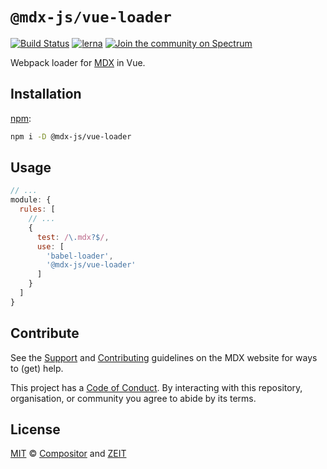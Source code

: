 # `@mdx-js/vue-loader`

[![Build Status][build-badge]][build]
[![lerna][lerna-badge]][lerna]
[![Join the community on Spectrum][spectrum-badge]][spectrum]

Webpack loader for [MDX][] in Vue.

## Installation

[npm][]:

```sh
npm i -D @mdx-js/vue-loader
```

## Usage

```js
// ...
module: {
  rules: [
    // ...
    {
      test: /\.mdx?$/,
      use: [
        'babel-loader',
        '@mdx-js/vue-loader'
      ]
    }
  ]
}
```

## Contribute

See the [Support][] and [Contributing][] guidelines on the MDX website for ways
to (get) help.

This project has a [Code of Conduct][coc].
By interacting with this repository, organisation, or community you agree to
abide by its terms.

## License

[MIT][] © [Compositor][] and [ZEIT][]

<!-- Definitions -->

[build]: https://travis-ci.com/mdx-js/mdx

[build-badge]: https://travis-ci.com/mdx-js/mdx.svg?branch=master

[lerna]: https://lernajs.io/

[lerna-badge]: https://img.shields.io/badge/maintained%20with-lerna-cc00ff.svg

[spectrum]: https://spectrum.chat/mdx

[spectrum-badge]: https://withspectrum.github.io/badge/badge.svg

[contributing]: https://mdxjs.com/contributing

[support]: https://mdxjs.com/support

[coc]: https://github.com/mdx-js/.github/blob/master/code-of-conduct.md

[mit]: license

[compositor]: https://compositor.io

[zeit]: https://zeit.co

[mdx]: https://github.com/mdx-js/mdx

[npm]: https://docs.npmjs.com/cli/install
